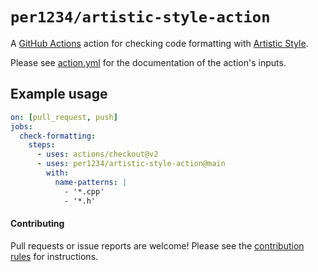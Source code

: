 # `per1234/artistic-style-action`

A [GitHub Actions](https://github.com/features/actions) action for checking code formatting with [Artistic Style](http://astyle.sourceforge.net/).

Please see [action.yml](./action.yml) for the documentation of the action's inputs.

## Example usage

```yaml
on: [pull_request, push]
jobs:
  check-formatting:
    steps:
      - uses: actions/checkout@v2
      - uses: per1234/artistic-style-action@main
        with:
          name-patterns: |
            - '*.cpp'
            - '*.h'
```

#### Contributing

Pull requests or issue reports are welcome! Please see the [contribution rules](.github/CONTRIBUTING.md) for instructions.
